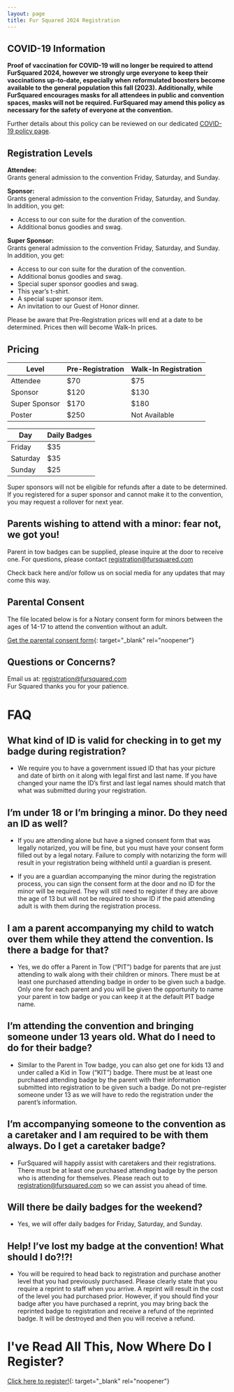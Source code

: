 ```yaml
---
layout: page
title: Fur Squared 2024 Registration
---
```


## COVID-19 Information

**Proof of vaccination for COVID-19 will no longer be required to attend FurSquared 2024, however we strongly urge everyone to keep their vaccinations up-to-date, especially when reformulated boosters become available to the general population this fall (2023). Additionally, while FurSquared encourages masks for all attendees in public and convention spaces, masks will not be required. FurSquared may amend this policy as necessary for the safety of everyone at the convention.**

Further details about this policy can be reviewed on our dedicated [COVID-19 policy page](/covid-policy).

## Registration Levels

**Attendee:**<br>Grants general admission to the convention Friday, Saturday, and Sunday.

**Sponsor:**<br>Grants general admission to the convention Friday, Saturday, and Sunday.<br>In addition, you get:

* Access to our con suite for the duration of the convention.
* Additional bonus goodies and swag.

**Super Sponsor:**<br>Grants general admission to the convention Friday, Saturday, and Sunday.<br>In addition, you get:

* Access to our con suite for the duration of the convention.
* Additional bonus goodies and swag.
* Special super sponsor goodies and swag.
* This year’s t-shirt.
* A special super sponsor item.
* An invitation to our Guest of Honor dinner.

Please be aware that Pre-Registration prices will end at a date to be determined. Prices then will become Walk-In prices.

## Pricing

| Level | Pre-Registration | Walk-In Registration |
| --- | --- | --- |
| Attendee | $70 | $75 |
| Sponsor | $120 | $130 |
| Super Sponsor | $170 | $180 |
| Poster | $250 | Not Available |

| Day | Daily Badges |
| --- | --- |
| Friday | $35 |
| Saturday | $35 |
| Sunday | $25 |

Super sponsors will not be eligible for refunds after a date to be determined. If you registered for a super sponsor and cannot make it to the convention, you may request a rollover for next year.

## Parents wishing to attend with a minor: fear not, we got you!

Parent in tow badges can be supplied, please inquire at the door to receive one. For questions, please contact [registration@fursquared.com](mailto:registration@fursquared.com)

Check back here and/or follow us on social media for any updates that may come this way.

## Parental Consent

The file located below is for a Notary consent form for minors between the ages of 14-17 to attend the convention without an adult.

[Get the parental consent form](https://docs.google.com/document/d/1BDVSTUA_VEBAOYD_VgRfCxz_o4K1o3Xg5ZRDSsEmp4c/edit){: target="_blank" rel="noopener"}

## Questions or Concerns?

Email us at: [registration@fursquared.com](mailto:registration@fursquared.com)<br>Fur Squared thanks you for your patience.

# FAQ

## What kind of ID is valid for checking in to get my badge during registration?

* We require you to have a government issued ID that has your picture and date of birth on it along with legal first and last name. If you have changed your name the ID’s first and last legal names should match that what was submitted during your registration.

## I’m under 18 or I’m bringing a minor. Do they need an ID as well?

* If you are attending alone but have a signed consent form that was legally notarized, you will be fine, but you must have your consent form filled out by a legal notary. Failure to comply with notarizing the form will result in your registration being withheld until a guardian is present.

* If you are a guardian accompanying the minor during the registration process, you can sign the consent form at the door and no ID for the minor will be required. They will still need to register if they are above the age of 13 but will not be required to show ID if the paid attending adult is with them during the registration process.

## I am a parent accompanying my child to watch over them while they attend the convention. Is there a badge for that?

* Yes, we do offer a Parent in Tow (“PIT”) badge for parents that are just attending to walk along with their children or minors. There must be at least one purchased attending badge in order to be given such a badge. Only one for each parent and you will be given the opportunity to name your parent in tow badge or you can keep it at the default PIT badge name.

## I’m attending the convention and bringing someone under 13 years old. What do I need to do for their badge?

* Similar to the Parent in Tow badge, you can also get one for kids 13 and under called a Kid in Tow (“KIT”) badge. There must be at least one purchased attending badge by the parent with their information submitted into registration to be given such a badge. Do not pre-register someone under 13 as we will have to redo the registration under the parent’s information.

## I’m accompanying someone to the convention as a caretaker and I am required to be with them always. Do I get a caretaker badge?

* FurSquared will happily assist with caretakers and their registrations. There must be at least one purchased attending badge by the person who is attending for themselves. Please reach out to registration@fursquared.com so we can assist you ahead of time.

## Will there be daily badges for the weekend?

* Yes, we will offer daily badges for Friday, Saturday, and Sunday.

## Help! I’ve lost my badge at the convention! What should I do?!?!

* You will be required to head back to registration and purchase another level that you had previously purchased. Please clearly state that you require a reprint to staff when you arrive. A reprint will result in the cost of the level you had purchased prior. However, if you should find your badge after you have purchased a reprint, you may bring back the reprinted badge to registration and receive a refund of the reprinted badge. It will be destroyed and then you will receive a refund.

# I've Read All This, Now Where Do I Register?

[Click here to register!](https://reg.fursquared.com/registration/){: target="_blank" rel="noopener"}
